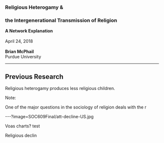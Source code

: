 
### Religious Heterogamy &
### the Intergenerational Transmission of Religion
**A Network Explanation**
<br>
<br>
April 24, 2018
<br>
<br>
**Brian McPhail**    
Purdue University  

---
## Previous Research

Religious heterogamy produces less religious children.


Note:

One of the major questions in the sociology of religion deals with the r


---?image=SOC609Final/att-decline-US.jpg


Voas charts? test

Religious declin      
